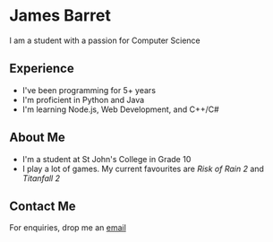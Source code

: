 # James Barret

I am a student with a passion for Computer Science

## Experience

- I've been programming for 5+ years
- I'm proficient in Python and Java
- I'm learning Node.js, Web Development, and C++/C#

## About Me

- I'm a student at St John's College in Grade 10
- I play a lot of games. My current favourites are *Risk of Rain 2* and *Titanfall 2*

## Contact Me

For enquiries, drop me an [email](mailto:jamesbarret715@gmail.com)
